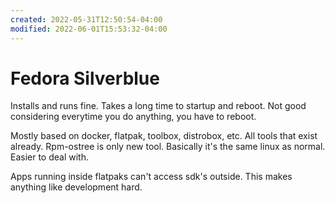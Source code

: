 ```yaml
---
created: 2022-05-31T12:50:54-04:00
modified: 2022-06-01T15:53:32-04:00
---
```


# Fedora Silverblue

Installs and runs fine. Takes a long time to startup and reboot. Not good considering everytime you do anything, you have to reboot.

Mostly based on docker, flatpak, toolbox, distrobox, etc. All tools that exist already. Rpm-ostree is only new tool. Basically it's the same linux as normal. Easier to deal with.

Apps running inside flatpaks can't access sdk's outside. This makes anything like development hard.
